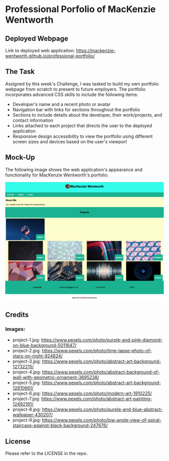 # Professional Porfolio of MacKenzie Wentworth


## Deployed Webpage

Link to deployed web application: https://mackenzie-wentworth.github.io/professional-portfolio/ 


## The Task

Assigned by this week's Challenge, I was tasked to build my own portfolio webpage from scratch to present to future employers. The portfolio incorporates advanced CSS skills to include the following items:

* Developer's name and a recent photo or avatar
* Navigation bar with links for sections throughout the portfolio
* Sections to include details about the developer, their work/projects, and contact information
* Links attached to each project that directs the user to the deployed application
* Responsive design accessibility to view the portfolio using different screen sizes and devices based on the user's viewport


## Mock-Up

The following image shows the web application's appearance and functionality for MacKenzie Wentworth's porfolio:

![An image of the MacKenzie Wentworth's software development portfolio webpage.](./assets/images/deployed-portfolio-webpage.png)


## Credits

### Images:
* project-1.jpg: https://www.pexels.com/photo/purple-and-pink-diamond-on-blue-background-5011647/
* project-2.jpg: https://www.pexels.com/photo/time-lapse-photo-of-stars-on-night-924824/
* project-3.jpg: https://www.pexels.com/photo/abstract-art-background-12732215/
* project-4.jpg: https://www.pexels.com/photo/abstract-background-of-wall-with-geometric-ornament-3695238/
* project-5.jpg: https://www.pexels.com/photo/abstract-art-background-12810661/
* project-6.jpg: https://www.pexels.com/photo/modern-art-1910225/
* project-7.jpg: https://www.pexels.com/photo/abstract-art-painting-12492191/
* project-8.jpg: https://www.pexels.com/photo/purple-and-blue-abstract-wallpaper-430207/
* project-9.jpg: https://www.pexels.com/photo/low-angle-view-of-spiral-staircase-against-black-background-247676/


## License

Please refer to the LICENSE in the repo.
